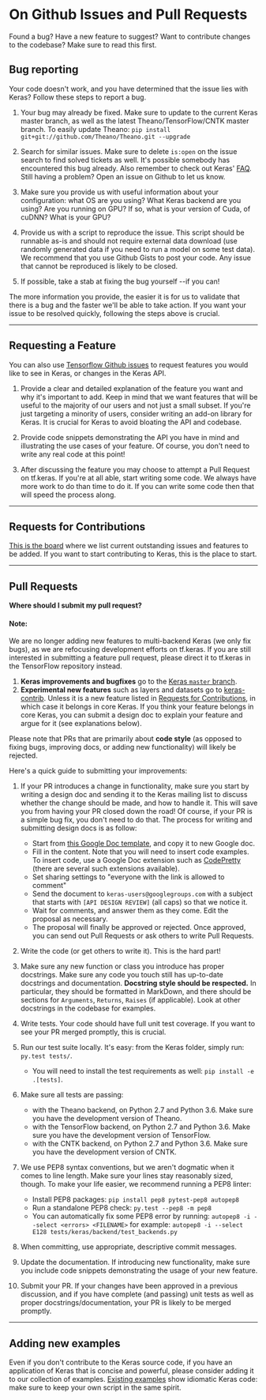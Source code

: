 # On Github Issues and Pull Requests

Found a bug? Have a new feature to suggest? Want to contribute changes to the codebase? Make sure to read this first.

## Bug reporting

Your code doesn't work, and you have determined that the issue lies with Keras? Follow these steps to report a bug.

1. Your bug may already be fixed. Make sure to update to the current Keras master branch, as well as the latest Theano/TensorFlow/CNTK master branch.
To easily update Theano: `pip install git+git://github.com/Theano/Theano.git --upgrade`

2. Search for similar issues. Make sure to delete `is:open` on the issue search to find solved tickets as well. It's possible somebody has encountered this bug already. Also remember to check out Keras' [FAQ](https://keras.io/getting_started/faq/). Still having a problem? Open an issue on Github to let us know.

3. Make sure you provide us with useful information about your configuration: what OS are you using? What Keras backend are you using? Are you running on GPU? If so, what is your version of Cuda, of cuDNN? What is your GPU?

4. Provide us with a script to reproduce the issue. This script should be runnable as-is and should not require external data download (use randomly generated data if you need to run a model on some test data). We recommend that you use Github Gists to post your code. Any issue that cannot be reproduced is likely to be closed.

5. If possible, take a stab at fixing the bug yourself --if you can!

The more information you provide, the easier it is for us to validate that there is a bug and the faster we'll be able to take action. If you want your issue to be resolved quickly, following the steps above is crucial.

---

## Requesting a Feature

You can also use [Tensorflow Github issues](https://github.com/tensorflow/tensorflow/issues) to request features you would like to see in Keras, or changes in the Keras API.

1. Provide a clear and detailed explanation of the feature you want and why it's important to add. Keep in mind that we want features that will be useful to the majority of our users and not just a small subset. If you're just targeting a minority of users, consider writing an add-on library for Keras. It is crucial for Keras to avoid bloating the API and codebase.

2. Provide code snippets demonstrating the API you have in mind and illustrating the use cases of your feature. Of course, you don't need to write any real code at this point!

3. After discussing the feature you may choose to attempt a Pull Request on tf.keras. If you're at all able, start writing some code. We always have more work to do than time to do it. If you can write some code then that will speed the process along.


---

## Requests for Contributions

[This is the board](https://github.com/keras-team/keras/projects/1) where we list current outstanding issues and features to be added. If you want to start contributing to Keras, this is the place to start.


---

## Pull Requests

**Where should I submit my pull request?**

#### Note:

We are no longer adding new features to multi-backend Keras (we only fix bugs), as we are refocusing development efforts on tf.keras. If you are still interested in submitting a feature pull request, please direct it to tf.keras in the TensorFlow repository instead.

1. **Keras improvements and bugfixes** go to the [Keras `master` branch](https://github.com/keras-team/keras/tree/master).
2. **Experimental new features** such as layers and datasets go to [keras-contrib](https://github.com/farizrahman4u/keras-contrib). Unless it is a new feature listed in [Requests for Contributions](https://github.com/keras-team/keras/projects/1), in which case it belongs in core Keras. If you think your feature belongs in core Keras, you can submit a design doc to explain your feature and argue for it (see explanations below).

Please note that PRs that are primarily about **code style** (as opposed to fixing bugs, improving docs, or adding new functionality) will likely be rejected.

Here's a quick guide to submitting your improvements:

1. If your PR introduces a change in functionality, make sure you start by writing a design doc and sending it to the Keras mailing list to discuss whether the change should be made, and how to handle it. This will save you from having your PR closed down the road! Of course, if your PR is a simple bug fix, you don't need to do that. The process for writing and submitting design docs is as follow:
    - Start from [this Google Doc template](https://docs.google.com/document/d/1ZXNfce77LDW9tFAj6U5ctaJmI5mT7CQXOFMEAZo-mAA/edit#), and copy it to new Google doc.
    - Fill in the content. Note that you will need to insert code examples. To insert code, use a Google Doc extension such as [CodePretty](https://chrome.google.com/webstore/detail/code-pretty/igjbncgfgnfpbnifnnlcmjfbnidkndnh?hl=en) (there are several such extensions available).
    - Set sharing settings to "everyone with the link is allowed to comment"
    - Send the document to `keras-users@googlegroups.com` with a subject that starts with `[API DESIGN REVIEW]` (all caps) so that we notice it.
    - Wait for comments, and answer them as they come. Edit the proposal as necessary.
    - The proposal will finally be approved or rejected. Once approved, you can send out Pull Requests or ask others to write Pull Requests.


2. Write the code (or get others to write it). This is the hard part!

3. Make sure any new function or class you introduce has proper docstrings. Make sure any code you touch still has up-to-date docstrings and documentation. **Docstring style should be respected.** In particular, they should be formatted in MarkDown, and there should be sections for `Arguments`, `Returns`, `Raises` (if applicable). Look at other docstrings in the codebase for examples.

4. Write tests. Your code should have full unit test coverage. If you want to see your PR merged promptly, this is crucial.

5. Run our test suite locally. It's easy: from the Keras folder, simply run: `py.test tests/`.
    - You will need to install the test requirements as well: `pip install -e .[tests]`.

6. Make sure all tests are passing:
    - with the Theano backend, on Python 2.7 and Python 3.6. Make sure you have the development version of Theano.
    - with the TensorFlow backend, on Python 2.7 and Python 3.6. Make sure you have the development version of TensorFlow.
    - with the CNTK backend, on Python 2.7 and Python 3.6. Make sure you have the development version of CNTK.

7. We use PEP8 syntax conventions, but we aren't dogmatic when it comes to line length. Make sure your lines stay reasonably sized, though. To make your life easier, we recommend running a PEP8 linter:
    - Install PEP8 packages: `pip install pep8 pytest-pep8 autopep8`
    - Run a standalone PEP8 check: `py.test --pep8 -m pep8`
    - You can automatically fix some PEP8 error by running: `autopep8 -i --select <errors> <FILENAME>` for example: `autopep8 -i --select E128 tests/keras/backend/test_backends.py`

8. When committing, use appropriate, descriptive commit messages.

9. Update the documentation. If introducing new functionality, make sure you include code snippets demonstrating the usage of your new feature.

10. Submit your PR. If your changes have been approved in a previous discussion, and if you have complete (and passing) unit tests as well as proper docstrings/documentation, your PR is likely to be merged promptly.

---

## Adding new examples

Even if you don't contribute to the Keras source code, if you have an application of Keras that is concise and powerful, please consider adding it to our collection of examples. [Existing examples](https://github.com/keras-team/keras/tree/master/examples) show idiomatic Keras code: make sure to keep your own script in the same spirit.
